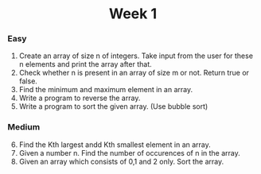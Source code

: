 <h1 align="center">Week 1</h1>

### Easy

1. Create an array of size n of integers. Take input from the user for these n elements and print the array after that.
2. Check whether n is present in an array of size m or not. Return true or false.
3. Find the minimum and maximum element in an array.
4. Write a program to reverse the array.
5. Write a program to sort the given array. (Use bubble sort)

### Medium

6. Find the Kth largest andd Kth smallest element in an array.
7. Given a number n. Find the number of occurences of n in the array.
8. Given an array which consists of 0,1 and 2 only. Sort the array.
